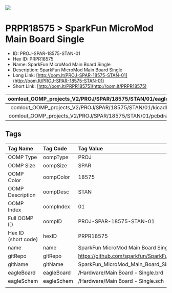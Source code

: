 


  
![][im]
# PRPR18575 > SparkFun MicroMod Main Board Single

- ID: PROJ-SPAR-18575-STAN-01
- Hex ID: PRPR18575
- Name: SparkFun MicroMod Main Board Single
- Description: SparkFun MicroMod Main Board Single
- Long Link: [http://oom.lt/PROJ-SPAR-18575-STAN-01](http://oom.lt/PROJ-SPAR-18575-STAN-01)
- Short Link: [http://oom.lt/PRPR18575](http://oom.lt/PRPR18575)
  

|oomlout_OOMP_projects_V2/PROJ/SPAR/18575/STAN/01/eagleImage.png|oomlout_OOMP_projects_V2/PROJ/SPAR/18575/STAN/01/eagleSchemImage.png|oomlout_OOMP_projects_V2/PROJ/SPAR/18575/STAN/01/kicadPcb3dFront.png|oomlout_OOMP_projects_V2/PROJ/SPAR/18575/STAN/01/kicadPcb3dBack.png|
| :---: | :---: | :---: | :---: |
|oomlout_OOMP_projects_V2/PROJ/SPAR/18575/STAN/01/kicadPcb3d.png|oomlout_OOMP_projects_V2/PROJ/SPAR/18575/STAN/01/bomBack.png|oomlout_OOMP_projects_V2/PROJ/SPAR/18575/STAN/01/bomFront.png|oomlout_OOMP_projects_V2/PROJ/SPAR/18575/STAN/01/pcbdraw.svg|
|oomlout_OOMP_projects_V2/PROJ/SPAR/18575/STAN/01/pcbdrawBack.svg||||

## Tags
  

|Tag Name|Tag Code|Tag Value|
| :--- | :--- | :--- |
|OOMP Type|oompType|PROJ|
|OOMP Size|oompSize|SPAR|
|OOMP Color|oompColor|18575|
|OOMP Description|oompDesc|STAN|
|OOMP Index|oompIndex|01|
|Full OOMP ID|oompID|PROJ-SPAR-18575-STAN-01|
|Hex ID (short code)|hexID|PRPR18575|
|name|name|SparkFun MicroMod Main Board Single|
|gitRepo|gitRepo|https://github.com/sparkfun/SparkFun_MicroMod_Main_Board_Single|
|gitName|gitName|SparkFun_MicroMod_Main_Board_Single|
|eagleBoard|eagleBoard|/Hardware/Main Board - Single.brd|
|eagleSchem|eagleSchem|/Hardware/Main Board - Single.sch|
||||



[im]: PROJ/SPAR/18575/STAN/01/kicadPcb3d_450.png

